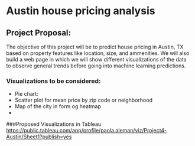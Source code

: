 # Austin house pricing analysis
## Project Proposal:
The objective of this project will be to predict house pricing in Austin, TX based on property features like location, size, and ammenities. 
We will also build a web page in which we will show different visualizations of the data to observe general trends before going into machine learning predictions. 

### Visualizations to be considered:
- Pie chart:
- Scatter plot for mean price by zip code or neighborhood 
- Map of the city in form og heatmap
- 

###Proposed Visualizations in Tableau
https://public.tableau.com/app/profile/paola.aleman/viz/Project4-Austin/Sheet1?publish=yes
